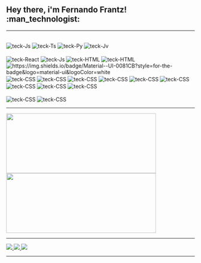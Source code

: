 <h2>Hey there, i'm Fernando Frantz! :man_technologist:</h2>
  
<hr />

<div>
  <div style="display: inline_block"><br>
  <img align="center" alt="teck-Js" src="https://img.shields.io/badge/JavaScript-F7DF1E?style=for-the-badge&logo=javascript&logoColor=black">
  <img align="center" alt="teck-Ts" src="https://img.shields.io/badge/TypeScript-007ACC?style=for-the-badge&logo=typescript&logoColor=white">
  <img align="center" alt="teck-Py" src="https://img.shields.io/badge/Python-3776AB?style=for-the-badge&logo=python&logoColor=white">
  <img align="center" alt="teck-Jv" src="https://img.shields.io/badge/Java-ED8B00?style=for-the-badge&logo=java&logoColor=white">
</div>
<div>
  <div style="display: inline_block"><br>
  <img align="center" alt="teck-React" src="https://img.shields.io/badge/React-20232A?style=for-the-badge&logo=react&logoColor=61DAFB">
  <img align="center" alt="teck-Js" src="https://img.shields.io/badge/REDUX-593d88?style=for-the-badge&logo=redux&logoColor=white">
  <img align="center" alt="teck-HTML" src="https://img.shields.io/badge/HTML5-E34F26?style=for-the-badge&logo=html5&logoColor=white">
  <img align="center" alt="teck-HTML" src="https://img.shields.io/badge/HTML-239120?style=for-the-badge&logo=html5&logoColor=white">
<!--   <img align="center" alt="teck-CSS" src="https://img.shields.io/badge/styled--components-DB7093?style=for-the-badge&logo=styled-components&logoColor=white"> -->
  <img align="center" alt="https://img.shields.io/badge/Material--UI-0081CB?style=for-the-badge&logo=material-ui&logoColor=white">
  <img align="center" alt="teck-CSS" src="https://img.shields.io/badge/Redux-593D88?style=for-the-badge&logo=redux&logoColor=white">
  <img align="center" alt="teck-CSS" src="https://img.shields.io/badge/React_Router-CA4245?style=for-the-badge&logo=react-router&logoColor=white">
  <img align="center" alt="teck-CSS" src="https://img.shields.io/badge/Flask-000000?style=for-the-badge&logo=flask&logoColor=white">
  <img align="center" alt="teck-CSS" src="https://img.shields.io/badge/PostgreSQL-316192?style=for-the-badge&logo=postgresql&logoColor=white">
  <img align="center" alt="teck-CSS" src="https://img.shields.io/badge/Git-E34F26?style=for-the-badge&logo=git&logoColor=white">
  <img align="center" alt="teck-CSS" src="https://img.shields.io/badge/Linux-E34F26?style=for-the-badge&logo=linux&logoColor=black">
  <img align="center" alt="teck-CSS" src="https://img.shields.io/badge/Figma-F24E1E?style=for-the-badge&logo=figma&logoColor=white">
  <img align="center" alt="teck-CSS" src="https://img.shields.io/badge/JWT-000000?style=for-the-badge&logo=JSON%20web%20tokens&logoColor=white">
  <img align="center" alt="teck-CSS" src="https://img.shields.io/badge/Solidity-e6e6e6?style=for-the-badge&logo=solidity&logoColor=black">
  
  
  
  
</div>
<div>
  <div style="display: inline_block"><br>
  <img align="center" alt="teck-CSS" src="https://img.shields.io/badge/JEST-18df16?style=for-the-badge&logo=jest&logoColor=white">
  <img align="center" alt="teck-CSS" src="https://img.shields.io/badge/CYPRESS-black?style=for-the-badge&logo=cypress&logoColor=white">
</div>

<hr />
  
<div  display='inline'>
 <img width='400em' height='160em' src='https://github-readme-stats.vercel.app/api?username=fernandofrantz&show_icons=true&theme=tokyonight' />
 <img width='400em' height='160em' src='https://github-readme-stats.vercel.app/api/top-langs/?username=fernandofrantz&layout=compact&theme=tokyonight' />
</div>
 
<hr />

<div>
  <a href='https://www.linkedin.com/in/fernandofrantz/'>
     <img       src="https://camo.githubusercontent.com/c00f87aeebbec37f3ee0857cc4c20b21fefde8a96caf4744383ebfe44a47fe3f/68747470733a2f2f696d672e736869656c64732e696f2f62616467652f2d4c696e6b6564496e2d2532333030373742353f7374796c653d666f722d7468652d6261646765266c6f676f3d6c696e6b6564696e266c6f676f436f6c6f723d7768697465" />
  </a>
  <a href='https://www.instagram.com/fernando_frantz/'>
     <img src="https://img.shields.io/badge/Instagram-E4405F?style=for-the-badge&logo=instagram&logoColor=white" />
  </a>
  <a href='https://stackoverflow.com/users/18375209/fernando-frantz'>
     <img src="https://img.shields.io/badge/Stack_Overflow-FE7A16?style=for-the-badge&logo=stack-overflow&logoColor=white" />
  </a>
</div>

<hr />

<!-- <div>
  <img src='https://github.com/fernandofrantz/fernandofrantz/blob/output/github-contribution-grid-snake.svg' />
</div>
 -->
 
<!-- <hr /> -->

  
